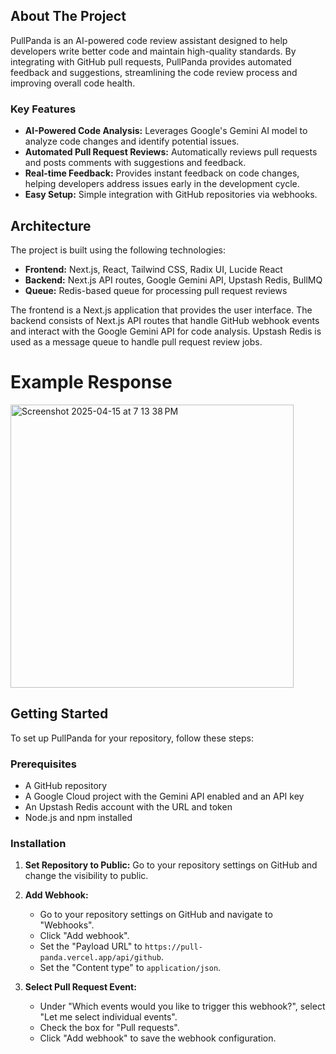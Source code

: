 ## About The Project

PullPanda is an AI-powered code review assistant designed to help developers write better code and maintain high-quality standards. By integrating with GitHub pull requests, PullPanda provides automated feedback and suggestions, streamlining the code review process and improving overall code health.

### Key Features

- **AI-Powered Code Analysis:** Leverages Google's Gemini AI model to analyze code changes and identify potential issues.
- **Automated Pull Request Reviews:** Automatically reviews pull requests and posts comments with suggestions and feedback.
- **Real-time Feedback:** Provides instant feedback on code changes, helping developers address issues early in the development cycle.
- **Easy Setup:** Simple integration with GitHub repositories via webhooks.

## Architecture

The project is built using the following technologies:

- **Frontend:** Next.js, React, Tailwind CSS, Radix UI, Lucide React
- **Backend:** Next.js API routes, Google Gemini API, Upstash Redis, BullMQ
- **Queue:** Redis-based queue for processing pull request reviews

The frontend is a Next.js application that provides the user interface.  The backend consists of Next.js API routes that handle GitHub webhook events and interact with the Google Gemini API for code analysis.  Upstash Redis is used as a message queue to handle pull request review jobs.

# Example Response
<img width="453" alt="Screenshot 2025-04-15 at 7 13 38 PM" src="https://github.com/user-attachments/assets/ea08c6b1-5465-4711-a73c-4cfcdccd1fca" />

## Getting Started

To set up PullPanda for your repository, follow these steps:

### Prerequisites

- A GitHub repository
- A Google Cloud project with the Gemini API enabled and an API key
- An Upstash Redis account with the URL and token
- Node.js and npm installed

### Installation

1.  **Set Repository to Public:** Go to your repository settings on GitHub and change the visibility to public.

2.  **Add Webhook:**
    - Go to your repository settings on GitHub and navigate to "Webhooks".
    - Click "Add webhook".
    - Set the "Payload URL" to `https://pull-panda.vercel.app/api/github`.
    - Set the "Content type" to `application/json`.

3.  **Select Pull Request Event:**
    - Under "Which events would you like to trigger this webhook?", select "Let me select individual events".
    - Check the box for "Pull requests".
    - Click "Add webhook" to save the webhook configuration.
  




